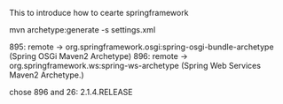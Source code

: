 This to introduce how to cearte springframework


mvn archetype:generate -s settings.xml 

895: remote -> org.springframework.osgi:spring-osgi-bundle-archetype (Spring OSGi Maven2 Archetype)
896: remote -> org.springframework.ws:spring-ws-archetype (Spring Web Services Maven2 Archetype.)

chose 896
and
26: 2.1.4.RELEASE